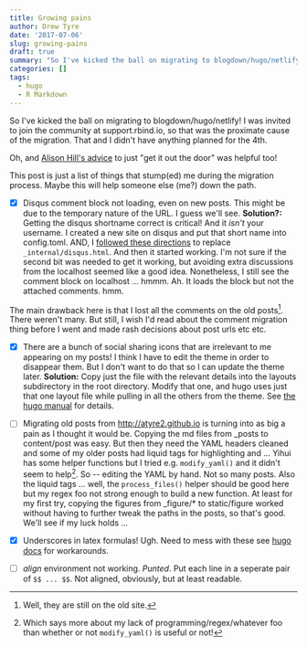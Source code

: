 ```yaml
---
title: Growing pains
author: Drew Tyre
date: '2017-07-06'
slug: growing-pains
draft: true
summary: "So I've kicked the ball on migrating to blogdown/hugo/netlify!"
categories: []
tags:
  - hugo
  - R Markdown
---
```


So I've kicked the ball on migrating to blogdown/hugo/netlify! I was invited to join the community at support.rbind.io, so that was the proximate cause of the migration. That and I didn't have anything planned for the 4th. 

Oh, and [Alison Hill's advice](https://support.rbind.io/2017/06/16/academic-site-apreshill/) to just "get it out the door" was helpful too!

This post is just a list of things that stump(ed) me during the migration process. Maybe this will help someone else (me?) down the path.

- [X] Disqus comment block not loading, even on new posts. This might be due to the temporary nature of the URL. I guess we'll see. **Solution?:** Getting the disqus shortname correct is critical! And it *isn't* your username. I created a new site on disqus and put that short name into config.toml. AND, I [followed these directions](https://gohugo.io/extras/comments/) to replace `_internal/disqus.html`. And then it started working. I'm not sure if the second bit was needed to get it working, but avoiding extra discussions from the localhost seemed like a good idea. Nonetheless, I still see the comment block on localhost ... hmmm. Ah. It loads the block but not the attached comments. hmm. 

The main drawback here is that I lost all the comments on the old posts[^2]. There weren't many. But still, I wish I'd read about the comment migration thing before I went and made rash decisions about post urls etc etc. 

[^2]: Well, they are still on the old site. 

- [x] There are a bunch of social sharing icons that are irrelevant to me appearing on my posts! I think I have to edit the theme in order to disappear them. But I don't want to do that so I can update the theme later. **Solution:** Copy just the file with the relevant details into the layouts subdirectory in the root directory. Modify that one, and hugo uses just that one layout file while pulling in all the others from the theme. See [the hugo manual](https://gohugo.io/themes/customizing/) for details.

- [ ] Migrating old posts from <http://atyre2.github.io> is turning into as big a pain as I thought it would be. Copying the md files from _posts to content/post was easy. But then they need the YAML headers cleaned and some of my older posts had liquid tags for highlighting and ... Yihui has some helper functions but I tried e.g. `modify_yaml()` and it didn't seem to help[^1]. So -- editing the YAML by hand. Not so many posts. Also the liquid tags ... well, the `process_files()` helper should be good here but my regex foo not strong enough to build a new function. At least for my first try, copying the figures from _figure/* to static/figure worked without having to further tweak the paths in the posts, so that's good. We'll see if my luck holds ... 

[^1]: Which says more about my lack of programming/regex/whatever foo than whether or not `modify_yaml()` is useful or not!

- [x] Underscores in latex formulas! Ugh. Need to mess with these see [hugo docs](https://gohugo.io/tutorials/mathjax/) for workarounds. 

- [ ] *align* environment not working. *Punted*. Put each line in a seperate pair of `$$ ... $$`. Not aligned, obviously, but at least readable. 

